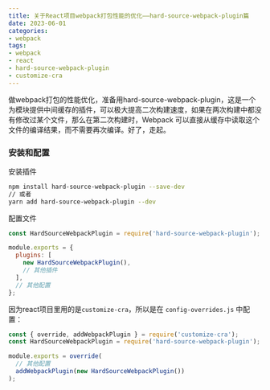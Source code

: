 ```yaml
---
title: 关于React项目webpack打包性能的优化——hard-source-webpack-plugin篇
date: 2023-06-01
categories:
- webpack
tags:
- webpack
- react
- hard-source-webpack-plugin
- customize-cra
---
```




做webpack打包的性能优化，准备用hard-source-webpack-plugin，这是一个为模块提供中间缓存的插件，可以极大提高二次构建速度，如果在两次构建中都没有修改过某个文件，那么在第二次构建时，Webpack 可以直接从缓存中读取这个文件的编译结果，而不需要再次编译。好了，走起。



### 安装和配置

安装插件

```bash
npm install hard-source-webpack-plugin --save-dev
// 或者
yarn add hard-source-webpack-plugin --dev
```



配置文件

```js
const HardSourceWebpackPlugin = require('hard-source-webpack-plugin');

module.exports = {
  plugins: [
    new HardSourceWebpackPlugin(),
    // 其他插件
  ],
  // 其他配置
};
```



因为react项目里用的是`customize-cra`，所以是在 `config-overrides.js` 中配置：

```js
const { override, addWebpackPlugin } = require('customize-cra');
const HardSourceWebpackPlugin = require('hard-source-webpack-plugin');

module.exports = override(
  // 其他配置
  addWebpackPlugin(new HardSourceWebpackPlugin())
);
```



